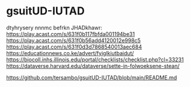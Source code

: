 # gsuitUD-IUTAD
dtyhrysery
nnnmc befrkn JHADkhawr:
https://play.acast.com/s/631f0b117fbfda001194be31
https://play.acast.com/s/631f0b56add4120012e998c5
https://play.acast.com/s/631f0d3d7868540013aec684
https://educationnews.co.ke/advert/fyiglkiutbaidut/
https://biocoll.inhs.illinois.edu/portal/checklists/checklist.php?cl=33231
https://dataverse.harvard.edu/dataverse/sette-in-folwoeksene-stean/

https://github.com/tersambo/gsuitUD-IUTAD/blob/main/README.md
